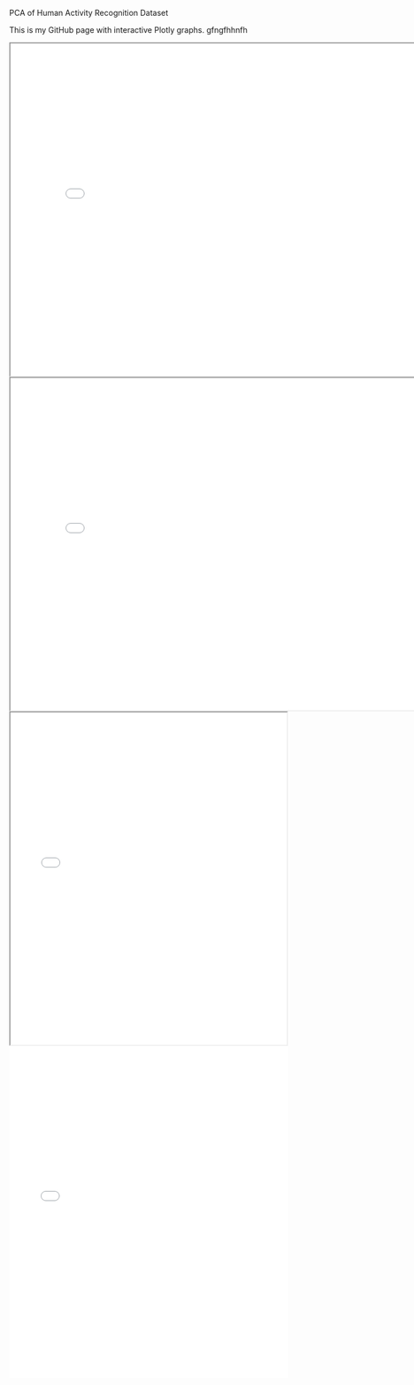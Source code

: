 PCA of Human Activity Recognition Dataset

This is my GitHub page with interactive Plotly graphs. gfngfhhnfh    


<iframe src="Histogram.html" width="800" height="600"></iframe>


<iframe src="Histo_MP.html" width="800" height="600"></iframe>

<div style="display: flex; justify-content: left;">
    <iframe src="Scree_Plot.html" width="800" height="600"></iframe>
</div>

<div style="display: flex; justify-content: left;">
    <iframe src="PC_Plots.html" width="2400" height="600" style="border: none; float: left;"></iframe>
</div>
